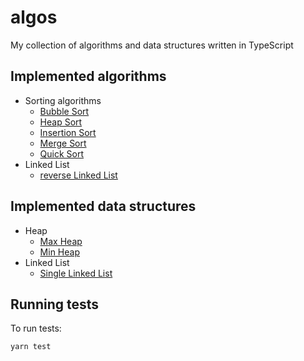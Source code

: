 # algos

My collection of algorithms and data structures written in TypeScript

## Implemented algorithms

- Sorting algorithms
  - [Bubble Sort](https://github.com/loonywizard/algos/blob/master/src/algos/sorting/bubbleSort.ts)
  - [Heap Sort](https://github.com/loonywizard/algos/blob/master/src/algos/sorting/heapSort.ts)
  - [Insertion Sort](https://github.com/loonywizard/algos/blob/master/src/algos/sorting/insertionSort.ts)
  - [Merge Sort](https://github.com/loonywizard/algos/blob/master/src/algos/sorting/mergeSort.ts)
  - [Quick Sort](https://github.com/loonywizard/algos/blob/master/src/algos/sorting/quickSort.ts)
- Linked List
  - [reverse Linked List](https://github.com/loonywizard/algos/blob/master/src/algos/linkedList/reverseLinkedList/index.ts)


## Implemented data structures
- Heap
  - [Max Heap](https://github.com/loonywizard/algos/blob/master/src/dataStructures/heap/maxHeap.ts)
  - [Min Heap](https://github.com/loonywizard/algos/blob/master/src/dataStructures/heap/minHeap.ts)
- Linked List
  - [Single Linked List](https://github.com/loonywizard/algos/blob/master/src/dataStructures/singleLinkedList/SingleLinkedList.ts)  

## Running tests

To run tests:

```sh
yarn test
```

